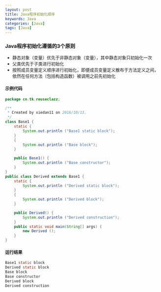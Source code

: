 ```yaml
---
layout: post
title: Java程序初始化顺序
keywords: Java
categories: [Java]
tags: [Java]
---
```

### Java程序初始化遵循的3个原则
* 静态对象（变量）优先于非静态对象（变量），其中静态对象只初始化一次
* 父类优先于子类进行初始化
* 按照成员变量定义顺序进行初始化，即便成员变量定义散布于方法定义之间，依然在任何方法（包括构造函数）被调用之前先初始化

#### 示例代码
```java
package cn.tk.reuseclazz;

/**
 * Created by xiedan11 on 2016/10/13.
 */
class Base1 {
    static {
        System.out.println ("Base1 static block");
    }
    {
        System.out.println ("Base block");
    }

    public Base1() {
        System.out.println ("Base constructor");
    }
}
public class Derived extends Base1 {
    static {
        System.out.println ("Derived static block");
    }
    {
        System.out.println ("Derived block");
    }

    public Derived() {
        System.out.println ("Derived construction");
    }
    public static void main(String[] args) {
        new Derived ();
    }
}
```

#### 运行结果
```java
Base1 static block
Derived static block
Base block
Base constructor
Derived block
Derived construction
```